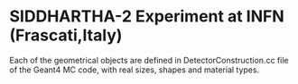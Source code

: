 # SIDDHARTHA-2 Experiment at INFN (Frascati,Italy)
Each of the geometrical objects are defined in DetectorConstruction.cc file of the Geant4 MC code, with real sizes, shapes and material types.

